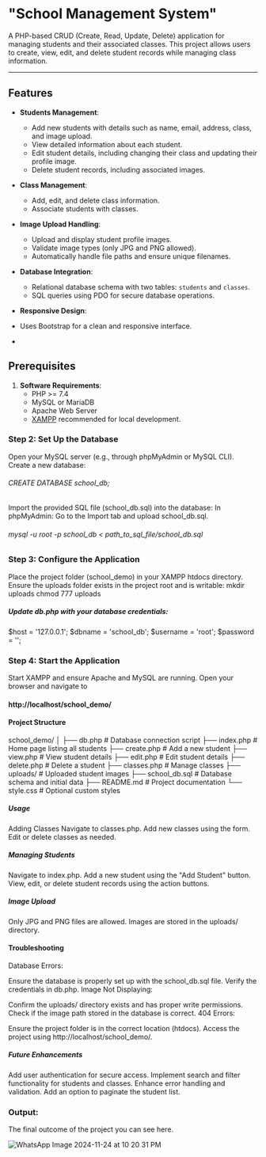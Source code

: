 # "School Management System"
A PHP-based CRUD (Create, Read, Update, Delete) application for managing students and their associated classes. This project allows users to create, view, edit, and delete student records while managing class information.

---

## Features

- **Students Management**:
  - Add new students with details such as name, email, address, class, and image upload.
  - View detailed information about each student.
  - Edit student details, including changing their class and updating their profile image.
  - Delete student records, including associated images.

- **Class Management**:
  - Add, edit, and delete class information.
  - Associate students with classes.

- **Image Upload Handling**:
  - Upload and display student profile images.
  - Validate image types (only JPG and PNG allowed).
  - Automatically handle file paths and ensure unique filenames.

- **Database Integration**:
  - Relational database schema with two tables: `students` and `classes`.
  - SQL queries using PDO for secure database operations.

- **Responsive Design**:
-  Uses Bootstrap for a clean and responsive interface.
-  
## Prerequisites
1. **Software Requirements**:
   - PHP >= 7.4
   - MySQL or MariaDB
   - Apache Web Server
   - [XAMPP](https://www.apachefriends.org/) recommended for local development.

### Step 2: Set Up the Database

Open your MySQL server (e.g., through phpMyAdmin or MySQL CLI).
Create a new database:
###### CREATE DATABASE school_db;
Import the provided SQL file (school_db.sql) into the database:
In phpMyAdmin: Go to the Import tab and upload school_db.sql.
###### mysql -u root -p school_db < path_to_sql_file/school_db.sql

### Step 3: Configure the Application

Place the project folder (school_demo) in your XAMPP htdocs directory.
Ensure the uploads folder exists in the project root and is writable:
mkdir uploads
chmod 777 uploads
##### Update db.php with your database credentials:
$host = '127.0.0.1';
$dbname = 'school_db';
$username = 'root';
$password = '';

### Step 4: Start the Application
Start XAMPP and ensure Apache and MySQL are running.
Open your browser and navigate to
   #### http://localhost/school_demo/

#### Project Structure
school_demo/
│
├── db.php               # Database connection script
├── index.php            # Home page listing all students
├── create.php           # Add a new student
├── view.php             # View student details
├── edit.php             # Edit student details
├── delete.php           # Delete a student
├── classes.php          # Manage classes
├── uploads/             # Uploaded student images
├── school_db.sql        # Database schema and initial data
├── README.md            # Project documentation
└── style.css            # Optional custom styles

##### Usage
Adding Classes
Navigate to classes.php.
Add new classes using the form.
Edit or delete classes as needed.

##### Managing Students
Navigate to index.php.
Add a new student using the "Add Student" button.
View, edit, or delete student records using the action buttons.

##### Image Upload
Only JPG and PNG files are allowed.
Images are stored in the uploads/ directory.

#### Troubleshooting
Database Errors:

Ensure the database is properly set up with the school_db.sql file.
Verify the credentials in db.php.
Image Not Displaying:

Confirm the uploads/ directory exists and has proper write permissions.
Check if the image path stored in the database is correct.
404 Errors:

Ensure the project folder is in the correct location (htdocs).
Access the project using http://localhost/school_demo/.

##### Future Enhancements
Add user authentication for secure access.
Implement search and filter functionality for students and classes.
Enhance error handling and validation.
Add an option to paginate the student list.

### Output:
The final outcome of the project you can see here.

![WhatsApp Image 2024-11-24 at 10 20 31 PM](https://github.com/user-attachments/assets/2077f15d-4e19-4011-84ed-7ff641662d84)
